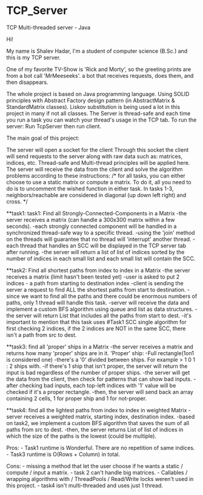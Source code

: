 # TCP_Server
TCP Multi-threaded server - Java

Hi!

My name is Shalev Hadar, I'm a student of computer science (B.Sc.) and this is my TCP server.

One of my favorite TV-Show is 'Rick and Morty', so the greeting prints are from a bot call 'MrMeeseeks'. a bot that receives requests, does them, and then disappears.

The whole project is based on Java programming language.
Using SOLID principles with Abstract Factory design pattern (in AbstractMatrix & StandardMatrix classes).
Liskov substitution is being used a lot in this project in many if not all classes.
The Server is thread-safe and each time you run a task you can watch your thread's usage in the TCP tab.
To run the server: Run TcpServer then run client.

The main goal of this project:

The server will open a socket for the client
Through this socket the client will send requests to the server along with raw data such as:
matrices, indices, etc.
Thread-safe and Multi-thread principles will be applied here.
The server will receive the data from the client and solve the algorithm problems according to these instructions:
/* for all tasks, you can either choose to use a static matrix or compute a matrix. To do it, all you need to do is to uncomment the wished function in either task. In tasks 1-3, neighbors/reachable are considered in diagonal (up down left right) and cross. */

**task1: task1: Find all Strongly-Connected-Components in a Matrix -the server receives a matrix (can handle a 300x300 matrix within a few seconds). -each strongly connected component will be handled in a synchronized thread-safe way to a specific thread. -using the 'join' method on the threads will guarantee that no thread will 'interrupt' another thread. -each thread that handles an SCC will be displayed in the TCP server tab after running. -the server will return a list of list of indices sorted by the number of indices in each small list and each small list will contain the SCC.

**task2: Find all shortest paths from index to index in a Matrix -the server receives a matrix (limit hasn't been tested yet) -user is asked to put 2 indices - a path from starting to destination index -client is sending the server a request to find ALL the shortest paths from start to destination. -since we want to find all the paths and there could be enormous numbers of paths, only 1 thread will handle this task. -server will receive the data and implement a custom BFS algorithm using queue and list as data structures. -the server will return List<List> that includes all the paths from start to dest. -it's important to mention that this task uses #Task1 SCC single algorithm for first checking 2 indices, if the 2 indices are NOT in the same SCC, there isn't a path from src to dest.

**task3: find all 'proper' ships in a Matrix -the server receives a matrix and returns how many 'proper' ships are in it. 'Proper' ship: -Full rectangle(1on1 is considered one) -there's a '0' divided between ships. For example > 1 0 1 : 2 ships with. -if there's 1 ship that isn't proper, the server will return the input is bad regardless of the number of proper ships. -the server will get the data from the client, then check for patterns that can show bad inputs. -after checking bad inputs, each top-left indices with '1' value will be checked if it's a proper rectangle. -then, the server will send back an array containing 2 cells, 1 for proper ship and 1 for not-proper.

**task4: find all the lightest paths from index to index in weighted Matrix -server receives a weighted matrix, starting index, destination index. -based on task2, we implement a custom BFS algorithm that saves the sum of all paths from src to dest. -then, the server returns List of list of indices in which the size of the paths is the lowest (could be multiple).

Pros: - Task1 runtime is Wonderful. There are no repetition of same indices. - Task3 runtime is O(Rows + Column) in total.

Cons: - missing a method that let the user choose if he wants a static / compute / input a matrix. - task 2 can't handle big matrices. - Callables / wrapping algorithms with / ThreadPools / Read/Write locks weren't used in this project. - task4 isn't multi-threaded and uses just 1 thread.
